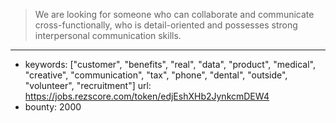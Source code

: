 >We are looking for someone who can collaborate and communicate cross-functionally, who is detail-oriented and possesses strong interpersonal communication skills.
------
- keywords: ["customer", "benefits", "real", "data", "product", "medical", "creative", "communication", "tax", "phone", "dental", "outside", "volunteer", "recruitment"]
url: https://jobs.rezscore.com/token/edjEshXHb2JynkcmDEW4
- bounty: 2000

